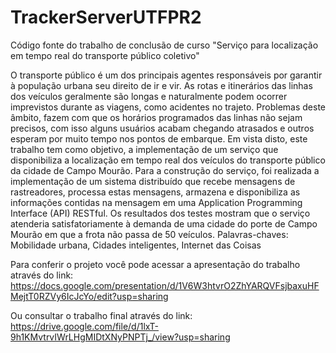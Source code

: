 # TrackerServerUTFPR2

Código fonte do trabalho de conclusão de curso "Serviço para localização em tempo real do transporte público coletivo"

O transporte público é um dos principais agentes responsáveis por garantir à população urbana seu direito de ir e vir. As rotas e itinerários das linhas dos veículos geralmente são longas e naturalmente podem ocorrer imprevistos durante as viagens, como acidentes no trajeto. Problemas deste âmbito, fazem com que os horários programados das linhas não sejam precisos, com isso alguns usuários acabam chegando atrasados e outros esperam por muito tempo nos pontos de embarque. Em vista disto, este trabalho tem como objetivo, a implementação de um serviço que disponibiliza a localização em tempo real dos veículos do transporte público da cidade de Campo Mourão. Para a construção do serviço, foi realizada a implementação de um sistema distribuído que recebe mensagens de rastreadores, processa estas mensagens, armazena e disponibiliza as informações contidas na mensagem em uma Application Programming Interface (API) RESTful. Os resultados dos testes mostram que o serviço atenderia satisfatoriamente à demanda de uma cidade do porte de Campo Mourão em que a frota não passa de 50 veículos. Palavras-chaves: Mobilidade urbana, Cidades inteligentes, Internet das Coisas

Para conferir o projeto você pode acessar a apresentação do trabalho através do link:
https://docs.google.com/presentation/d/1V6W3htvrO2ZhYARQVFsjbaxuHFMejtT0RZVy6IcJcYo/edit?usp=sharing

Ou consultar o trabalho final através do link:
https://drive.google.com/file/d/1lxT-9h1KMvtrvIWrLHgMIDtXNyPNPTj_/view?usp=sharing

